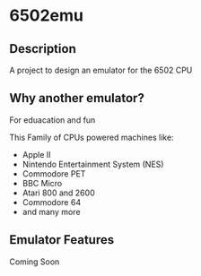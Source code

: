 # 6502emu
## Description
A project to design an emulator for the 6502 CPU

## Why another emulator?
For eduacation and fun

This Family of CPUs powered machines like:
 - Apple II
 - Nintendo Entertainment System (NES)
 - Commodore PET
 - BBC Micro
 - Atari 800 and 2600
 - Commodore 64
 - and many more

## Emulator Features
Coming Soon
